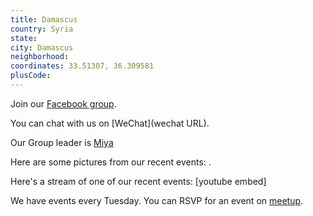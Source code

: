 ```yaml
---
title: Damascus
country: Syria
state: 
city: Damascus
neighborhood: 
coordinates: 33.51307, 36.309581
plusCode:
---
```

Join our [Facebook group](https://www.facebook.com/groups/free.code.camp.your.damascus).

You can chat with us on [WeChat](wechat URL).

Our Group leader is [Miya](freecodecamp.org/miya)

Here are some pictures from our recent events:
![]().

Here's a stream of one of our recent events:
[youtube embed]

We have events every Tuesday. You can RSVP for an event on [meetup](meetupurl).
